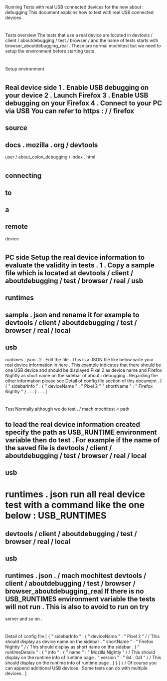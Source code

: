 #
Running
Tests
with
real
USB
connected
devices
for
the
new
about
:
debugging
This
document
explains
how
to
test
with
real
USB
connected
devices
.
#
#
Tests
overview
The
tests
that
use
a
real
device
are
located
in
devtools
/
client
/
aboutdebugging
/
test
/
browser
/
and
the
name
of
tests
starts
with
browser_aboutdebugging_real
.
These
are
normal
mochitest
but
we
need
to
setup
the
environment
before
starting
tests
.
#
#
Setup
environment
#
#
#
Real
device
side
1
.
Enable
USB
debugging
on
your
device
2
.
Launch
Firefox
3
.
Enable
USB
debugging
on
your
Firefox
4
.
Connect
to
your
PC
via
USB
You
can
refer
to
https
:
/
/
firefox
-
source
-
docs
.
mozilla
.
org
/
devtools
-
user
/
about_colon_debugging
/
index
.
html
#
connecting
-
to
-
a
-
remote
-
device
#
#
#
PC
side
Setup
the
real
device
information
to
evaluate
the
validity
in
tests
.
1
.
Copy
a
sample
file
which
is
located
at
devtools
/
client
/
aboutdebugging
/
test
/
browser
/
real
/
usb
-
runtimes
-
sample
.
json
and
rename
it
for
example
to
devtools
/
client
/
aboutdebugging
/
test
/
browser
/
real
/
local
-
usb
-
runtimes
.
json
.
2
.
Edit
the
file
.
This
is
a
JSON
file
like
below
write
your
real
device
information
in
here
.
This
example
indicates
that
there
should
be
one
USB
device
and
should
be
displayed
Pixel
2
as
device
name
and
Firefox
Nightly
as
short
name
on
the
sidebar
of
about
:
debugging
.
Regarding
the
other
information
please
see
Detail
of
config
file
section
of
this
document
.
[
{
"
sidebarInfo
"
:
{
"
deviceName
"
:
"
Pixel
2
"
"
shortName
"
:
"
Firefox
Nightly
"
}
.
.
.
}
.
.
.
]
#
#
Test
Normally
although
we
do
test
.
/
mach
mochitest
<
path
>
to
load
the
real
device
information
created
specify
the
path
as
USB_RUNTIME
environment
variable
then
do
test
.
For
example
if
the
name
of
the
saved
file
is
devtools
/
client
/
aboutdebugging
/
test
/
browser
/
real
/
local
-
usb
-
runtimes
.
json
run
all
real
device
test
with
a
command
like
the
one
below
:
USB_RUNTIMES
=
devtools
/
client
/
aboutdebugging
/
test
/
browser
/
real
/
local
-
usb
-
runtimes
.
json
.
/
mach
mochitest
devtools
/
client
/
aboutdebugging
/
test
/
browser
/
browser_aboutdebugging_real
If
there
is
no
USB_RUNTIMES
environment
variable
the
tests
will
not
run
.
This
is
also
to
avoid
to
run
on
try
-
server
and
so
on
.
#
#
Detail
of
config
file
[
{
"
sidebarInfo
"
:
{
"
deviceName
"
:
"
Pixel
2
"
/
/
This
should
display
as
device
name
on
the
sidebar
.
"
shortName
"
:
"
Firefox
Nightly
"
/
/
This
should
display
as
short
name
on
the
sidebar
.
}
"
runtimeDetails
"
:
{
"
info
"
:
{
"
name
"
:
"
Mozilla
Nightly
"
/
/
This
should
display
on
the
runtime
info
of
runtime
page
.
"
version
"
:
"
64
.
0a1
"
/
/
This
should
display
on
the
runtime
info
of
runtime
page
.
}
}
}
/
/
Of
course
you
can
append
additional
USB
devices
.
Some
tests
can
do
with
multiple
devices
.
]
